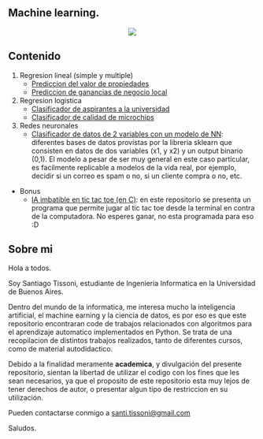 ## Machine learning.
<p align="center">
  <img src="https://i.ibb.co/7GCN7gS/banner.jpg"/>
</p>

## Contenido

1. Regresion lineal (simple y multiple)
    * [Prediccion del valor de propiedades](https://github.com/stissoni/machine-learning/blob/master/Prediccion%20valor%20de%20propiedades/Prediccion%20valor%20propiedades.ipynb)
    * [Prediccion de ganancias de negocio local](https://github.com/stissoni/machine-learning/blob/master/Prediccion%20ganancias%20de%20negocio%20local/Prediccion%20ganancias%20de%20negocio%20local.ipynb)
2. Regresion logistica
    * [Clasificador de aspirantes a la universidad](https://github.com/stissoni/machine-learning/blob/master/Clasificador%20aspirantes%20universidad/Clasificador_aspirantes_a_universidad.ipynb)
    * [Clasificador de calidad de microchips](https://github.com/stissoni/machine-learning/blob/master/Clasificador%20calidad%20microchips/Clasificador_de_calidad_de_microchips.ipynb)
3. Redes neuronales
    * [Clasificador de datos de 2 variables con un modelo de NN](https://github.com/stissoni/machine-learning/blob/master/Clasificador%20de%20datos%20con%20NN/Clasificador_de_datos_con_NN.ipynb): diferentes bases de datos provistas por la libreria sklearn que consisten en datos de dos variables (x1, y x2) y un output binario (0,1). El modelo a pesar de ser muy general en este caso particular, es facilmente replicable a modelos de la vida real, por ejemplo, decidir si un correo es spam o no, si un cliente compra o no, etc.
* Bonus
    * [IA imbatible en tic tac toe (en C)](https://github.com/stissoni/minimax-algorithm): en este repositorio se presenta un programa que permite jugar al tic tac toe desde la terminal en contra de la computadora. No esperes ganar, no esta programada para eso :D
    
## Sobre mi

Hola a todos.

Soy Santiago Tissoni, estudiante de Ingenieria Informatica en la Universidad de Buenos Aires.

Dentro del mundo de la informatica, me interesa mucho la inteligencia artificial, el machine earning y la ciencia de datos,
es por eso es que este repositorio encontraran code de trabajos relacionados con algoritmos para el aprendizaje automatico
implementados en Python. Se trata de una recopilacion de distintos trabajos realizados, tanto de diferentes cursos, como de material autodidactico.

Debido a la finalidad meramente **academica**, y divulgación del presente repositorio, sientan la libertad de utilizar el codigo con los fines que les sean necesarios, ya que el proposito de este repositorio esta muy lejos de tener derechos de autor, o presentar algun tipo de restriccion en su utilización.

Pueden contactarse conmigo a santi.tissoni@gmail.com

Saludos.
